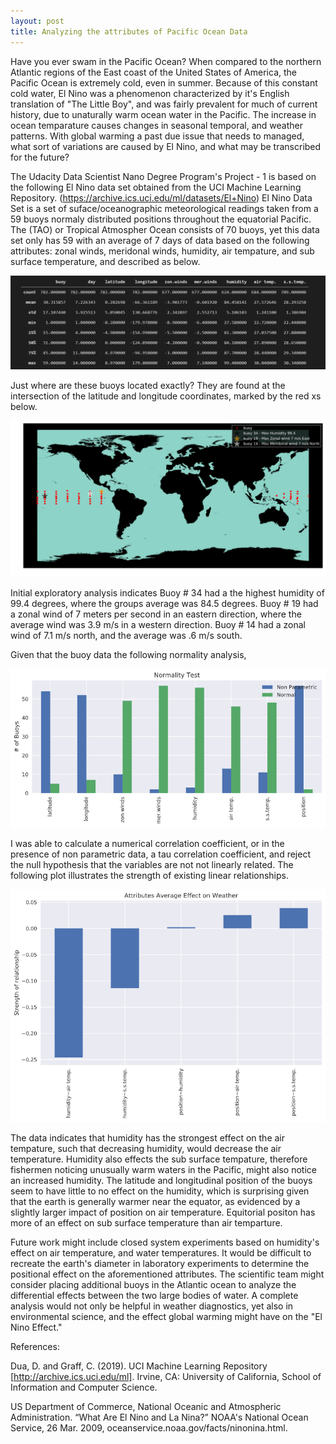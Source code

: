```yaml
---
layout: post
title: Analyzing the attributes of Pacific Ocean Data
---
```


Have you ever swam in the Pacific Ocean?  When compared to the northern Atlantic regions of the East coast of the United States of America, the Pacific Ocean is extremely cold, even in summer.  Because of this constant cold water, El Nino was a phenomenon characterized by it's English translation of "The Little Boy", and was fairly prevalent for much of current history, due to unaturally warm ocean water in the Pacific.  The increase in ocean temparature causes changes in seasonal temporal, and weather patterns.  With global warming a past due issue that needs to managed, what sort of variations are caused by El Nino, and what may be transcribed for the future?

The Udacity Data Scientist Nano Degree Program's Project - 1 is based on the following El Nino data set obtained from the UCI Machine Learning Repository.  (https://archive.ics.uci.edu/ml/datasets/El+Nino)  El Nino Data Set is a set of suface/oceanographic meteorological readings taken from a 59 buoys normaly distributed positions throughout the equatorial Pacific.  The (TAO) or Tropical Atmospher Ocean consists of 70 buoys, yet this data set only has 59 with an average of 7 days of data based on the following attributes: zonal winds, meridonal winds, humidity, air tempature, and sub surface temperature, and described as below.

![](/images/describe.PNG)

Just where are these buoys located exactly?  They are found at the intersection of the latitude and longitude coordinates, marked by the red xs below.

![](/images/buoy_locations.png)

Initial exploratory analysis indicates Buoy # 34 had a the highest humidity of 99.4 degrees, where the groups average was 84.5 degrees.  Buoy # 19 had a zonal wind of 7 meters per second in an eastern direction, where the average wind was 3.9 m/s in a western direction.  Buoy # 14 had a zonal wind of 7.1 m/s north, and the average was .6 m/s south.

Given that the buoy data the following normality analysis, 

![](/images/Normality.png)

I was able to calculate a numerical correlation coefficient, or in the presence of non parametric data, a tau correlation coefficient, and reject the null hypothesis that the variables are not not linearly related.  The following plot illustrates the strength of existing linear relationships.

![](/images/correlation.png)

The data indicates that humidity has the strongest effect on the air tempature, such that decreasing humidity, would decrease the air temperature.  Humidity also effects the sub surface tempature, therefore fishermen noticing unusually warm waters in the Pacific, might also notice an increased humidity.  The latitude and longitudinal position of the buoys seem to have little to no effect on the humidity, which is surprising given that the earth is generally warmer near the equator, as evidenced by a slightly larger impact of position on air temperature.  Equitorial positon has more of an effect on sub surface temperature than air temparture.

Future work might include closed system experiments based on humidity's effect on air temperature, and water temperatures.  It would be difficult to recreate the earth's diameter in laboratory experiments to determine the positional effect on the aforementioned attributes.  The scientific team might consider placing additional buoys in the Atlantic ocean to analyze the differential effects between the two large bodies of water.  A complete analysis would not only be helpful in weather diagnostics, yet also in environmental science, and the effect global warming might have on the "El Nino Effect."






References:

Dua, D. and Graff, C. (2019). UCI Machine Learning Repository [http://archive.ics.uci.edu/ml]. Irvine, CA: University of California, School of Information and Computer Science.

US Department of Commerce, National Oceanic and Atmospheric Administration. “What Are El Nino and La Nina?” NOAA's National Ocean Service, 26 Mar. 2009, oceanservice.noaa.gov/facts/ninonina.html.